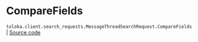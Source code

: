 # CompareFields
`toloka.client.search_requests.MessageThreadSearchRequest.CompareFields` | [Source code](https://github.com/Toloka/toloka-kit/blob/v1.1.2/src/client/search_requests.py#L813)

